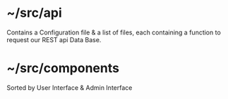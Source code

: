 # ~/src/api
Contains a Configuration file & a list of files, each containing a function to request our REST api Data Base.

# ~/src/components
Sorted by User Interface & Admin Interface